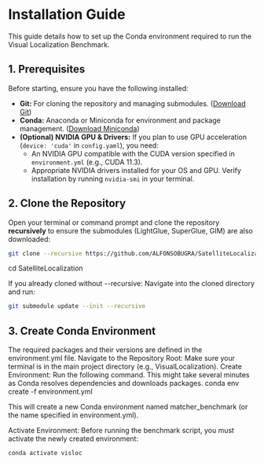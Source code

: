 # Installation Guide

This guide details how to set up the Conda environment required to run the Visual Localization Benchmark.

## 1. Prerequisites

Before starting, ensure you have the following installed:

*   **Git:** For cloning the repository and managing submodules. ([Download Git](https://git-scm.com/downloads))
*   **Conda:** Anaconda or Miniconda for environment and package management. ([Download Miniconda](https://docs.conda.io/en/latest/miniconda.html))
*   **(Optional) NVIDIA GPU & Drivers:** If you plan to use GPU acceleration (`device: 'cuda'` in `config.yaml`), you need:
    *   An NVIDIA GPU compatible with the CUDA version specified in `environment.yml` (e.g., CUDA 11.3).
    *   Appropriate NVIDIA drivers installed for your OS and GPU. Verify installation by running `nvidia-smi` in your terminal.

## 2. Clone the Repository

Open your terminal or command prompt and clone the repository **recursively** to ensure the submodules (LightGlue, SuperGlue, GIM) are also downloaded:

```bash
git clone --recursive https://github.com/ALFONSOBUGRA/SatelliteLocalization.git
```
cd SatelliteLocalization

If you already cloned without --recursive: Navigate into the cloned directory and run:
```bash
git submodule update --init --recursive
```

## 3. Create Conda Environment

The required packages and their versions are defined in the environment.yml file.
Navigate to the Repository Root: Make sure your terminal is in the main project directory (e.g., VisualLocalization).
Create Environment: Run the following command. This might take several minutes as Conda resolves dependencies and downloads packages.
conda env create -f environment.yml


This will create a new Conda environment named matcher_benchmark (or the name specified in environment.yml).

Activate Environment: Before running the benchmark script, you must activate the newly created environment:
```bash
conda activate visloc
```